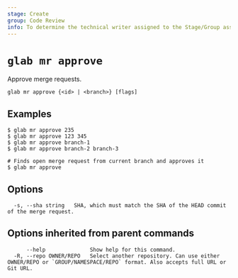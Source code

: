 ```yaml
---
stage: Create
group: Code Review
info: To determine the technical writer assigned to the Stage/Group associated with this page, see https://about.gitlab.com/handbook/product/ux/technical-writing/#assignments
---
```


<!--
This documentation is auto generated by a script.
Please do not edit this file directly. Run `make gen-docs` instead.
-->

# `glab mr approve`

Approve merge requests.

```plaintext
glab mr approve {<id> | <branch>} [flags]
```

## Examples

```plaintext
$ glab mr approve 235
$ glab mr approve 123 345
$ glab mr approve branch-1
$ glab mr approve branch-2 branch-3

# Finds open merge request from current branch and approves it
$ glab mr approve

```

## Options

```plaintext
  -s, --sha string   SHA, which must match the SHA of the HEAD commit of the merge request.
```

## Options inherited from parent commands

```plaintext
      --help              Show help for this command.
  -R, --repo OWNER/REPO   Select another repository. Can use either OWNER/REPO or `GROUP/NAMESPACE/REPO` format. Also accepts full URL or Git URL.
```
